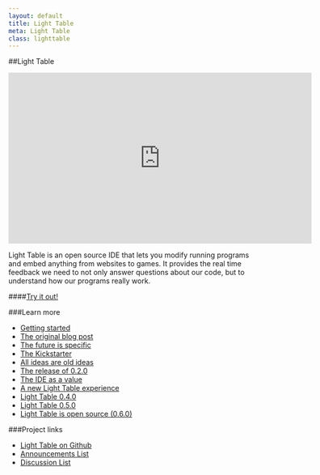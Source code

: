 ```yaml
---
layout: default
title: Light Table
meta: Light Table
class: lighttable
---
```


##Light Table

<iframe src="http://player.vimeo.com/video/40281991?title=0&amp;byline=0&amp;portrait=0" width="600" height="338" frameborder="0" webkitAllowFullScreen mozallowfullscreen allowFullScreen></iframe>

Light Table is an open source IDE that lets you modify running programs and embed anything from websites to games. It provides the real time feedback we need to not only answer questions about our code, but to understand how our programs really work.

####[Try it out!][dl]

###Learn more

* [Getting started][docs]
* [The original blog post][lt]
* [The future is specific][fs]
* [The Kickstarter][ks]
* [All ideas are old ideas][ideas]
* [The release of 0.2.0][02]
* [The IDE as a value][value]
* [A new Light Table experience][03]
* [Light Table 0.4.0][04]
* [Light Table 0.5.0][05]
* [Light Table is open source (0.6.0)][06]

###Project links
* [Light Table on Github][gh]
* [Announcements List][ann]
* [Discussion List][disc]

[dl]: http://www.lighttable.com
[gh]: https://github.com/LightTable/LightTable
[ann]: https://groups.google.com/forum/?fromgroups#!forum/light-table
[disc]: https://groups.google.com/forum/?fromgroups#!forum/light-table-discussion
[lt]: /2012/04/12/light-table---a-new-ide-concept/
[fs]: /2012/05/21/the-future-is-specific/
[ideas]: /2012/10/05/all-ideas-are-old-ideas/
[02]: /2012/11/05/meet-the-new-light-table/
[value]: /2013/01/24/the-ide-as-data/
[ks]: http://www.kickstarter.com/projects/306316578/light-table
[docs]: http://docs.lighttable.com
[04]: /2013/04/28/light-table-040/
[03]: /2013/02/27/light-table-030-experience/
[05]: /2013/08/22/light-table-050/
[06]: /2014/01/07/light-table-is-open-source/
